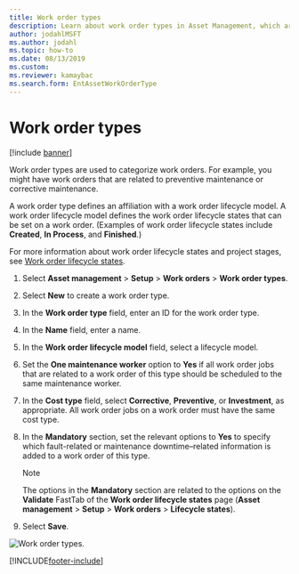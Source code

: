 ```yaml
---
title: Work order types
description: Learn about work order types in Asset Management, which are used to categorize work orders, including a step-by-step process.
author: jodahlMSFT
ms.author: jodahl
ms.topic: how-to
ms.date: 08/13/2019
ms.custom: 
ms.reviewer: kamaybac
ms.search.form: EntAssetWorkOrderType 
---
```


# Work order types

[!include [banner](../../includes/banner.md)]

 

Work order types are used to categorize work orders. For example, you might have work orders that are related to preventive maintenance or corrective maintenance.

A work order type defines an affiliation with a work order lifecycle model. A work order lifecycle model defines the work order lifecycle states that can be set on a work order. (Examples of work order lifecycle states include **Created**, **In Process**, and **Finished**.)

For more information about work order lifecycle states and project stages, see [Work order lifecycle states](work-order-lifecycle-states.md).

1. Select **Asset management** \> **Setup** \> **Work orders** \> **Work order types**.
2. Select **New** to create a work order type.
3. In the **Work order type** field, enter an ID for the work order type.
4. In the **Name** field, enter a name.
5. In the **Work order lifecycle model** field, select a lifecycle model.
5. Set the **One maintenance worker** option to **Yes** if all work order jobs that are related to a work order of this type should be scheduled to the same maintenance worker.
6. In the **Cost type** field, select **Corrective**, **Preventive**, or **Investment**, as appropriate. All work order jobs on a work order must have the same cost type.
7. In the **Mandatory** section, set the relevant options to **Yes** to specify which fault-related or maintenance downtime–related information is added to a work order of this type.

    > [!NOTE]
    > The options in the **Mandatory** section are related to the options on the **Validate** FastTab of the **Work order lifecycle states** page (**Asset management** \> **Setup** \> **Work orders** \> **Lifecycle states**).

8. Select **Save**.

![Work order types.](media/16-setup-for-work-orders.png)


[!INCLUDE[footer-include](../../../includes/footer-banner.md)]
